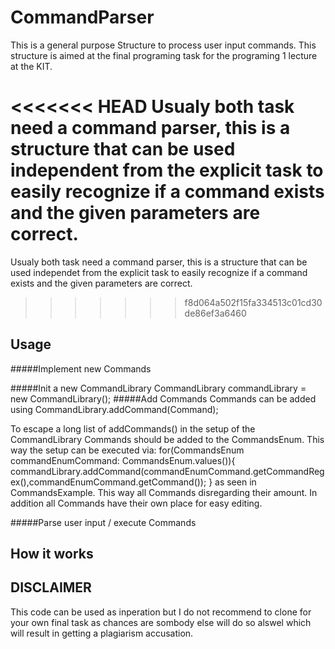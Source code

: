 # CommandParser

This is a general purpose Structure to process user input commands.
This structure is aimed at the final programing task for the programing 1 lecture at the KIT.

<<<<<<< HEAD
Usualy both task need a command parser, this is a structure that can be used independent from the explicit task to easily recognize if a command exists and the given parameters are correct.
=======
Usualy both task need a command parser, this is a structure that can be used independet from the explicit task to easily recognize if a command exists and the given parameters are correct.
>>>>>>> f8d064a502f15fa334513c01cd30de86ef3a6460

## Usage
#####Implement new Commands

#####Init a new CommandLibrary
CommandLibrary commandLibrary = new CommandLibrary();
#####Add Commands
Commands can be added using
CommandLibrary.addCommand(Command);

To escape a long list of addCommands() in the setup of the CommandLibrary Commands should be added to the CommandsEnum. 
This way the setup can be executed via:
        for(CommandsEnum commandEnumCommand: CommandsEnum.values()){
            commandLibrary.addCommand(commandEnumCommand.getCommandRegex(),commandEnumCommand.getCommand());
        }
as seen in CommandsExample.
This way all Commands disregarding their amount. In addition all Commands have their own place for easy editing.

#####Parse user input / execute Commands



## How it works

## DISCLAIMER
This code can be used as inperation but I do not recommend to clone for your own final task as chances are sombody else will do so alswel which will result in getting a plagiarism accusation.
 
